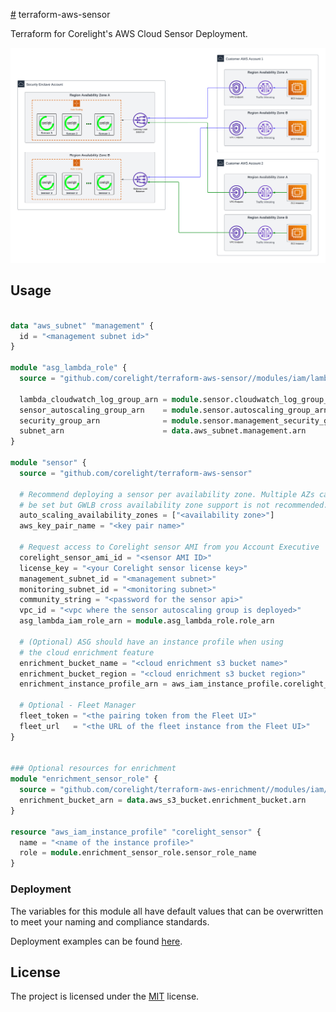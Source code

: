 [#](#) terraform-aws-sensor

Terraform for Corelight's AWS Cloud Sensor Deployment.

<img src="docs/overview.png" alt="overview">

## Usage
```terraform

data "aws_subnet" "management" {
  id = "<management subnet id>"
}

module "asg_lambda_role" {
  source = "github.com/corelight/terraform-aws-sensor//modules/iam/lambda"

  lambda_cloudwatch_log_group_arn = module.sensor.cloudwatch_log_group_arn
  sensor_autoscaling_group_arn    = module.sensor.autoscaling_group_arn
  security_group_arn              = module.sensor.management_security_group_arn
  subnet_arn                      = data.aws_subnet.management.arn
}

module "sensor" {
  source = "github.com/corelight/terraform-aws-sensor"

  # Recommend deploying a sensor per availability zone. Multiple AZs can
  # be set but GWLB cross availability zone support is not recommended.
  auto_scaling_availability_zones = ["<availability zone>"]
  aws_key_pair_name = "<key pair name>"

  # Request access to Corelight sensor AMI from you Account Executive
  corelight_sensor_ami_id = "<sensor AMI ID>"
  license_key = "<your Corelight sensor license key>"
  management_subnet_id = "<management subnet>"
  monitoring_subnet_id = "<monitoring subnet>"
  community_string = "<password for the sensor api>"
  vpc_id = "<vpc where the sensor autoscaling group is deployed>"
  asg_lambda_iam_role_arn = module.asg_lambda_role.role_arn

  # (Optional) ASG should have an instance profile when using
  # the cloud enrichment feature
  enrichment_bucket_name = "<cloud enrichment s3 bucket name>"
  enrichment_bucket_region = "<cloud enrichment s3 bucket region>"
  enrichment_instance_profile_arn = aws_iam_instance_profile.corelight_sensor.arn

  # Optional - Fleet Manager
  fleet_token = "<the pairing token from the Fleet UI>"
  fleet_url   = "<the URL of the fleet instance from the Fleet UI>"
}


### Optional resources for enrichment
module "enrichment_sensor_role" {
  source = "github.com/corelight/terraform-aws-enrichment//modules/iam/sensor"
  enrichment_bucket_arn = data.aws_s3_bucket.enrichment_bucket.arn
}

resource "aws_iam_instance_profile" "corelight_sensor" {
  name = "<name of the instance profile>"
  role = module.enrichment_sensor_role.sensor_role_name
}
```

### Deployment

The variables for this module all have default values that can be overwritten
to meet your naming and compliance standards.

Deployment examples can be found [here][].

[here]: https://github.com/corelight/corelight-cloud/tree/main/terraform/aws-autoscaling-sensor

## License

The project is licensed under the [MIT][] license.

[MIT]: LICENSE

